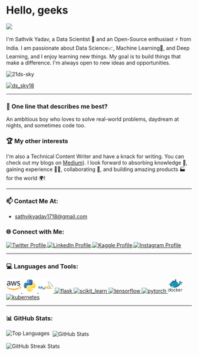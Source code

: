 # Hello, geeks                

<img src="https://github.com/21ds-Sky/21ds-Sky/blob/main/images.png?raw=true">

I'm Sathvik Yadav, a Data Scientist 🚀 and an Open-Source enthusiast ⚡ from India. I am passionate about Data Science📈, Machine Learning🤖, and Deep Learning, and I enjoy learning new things. My goal is to build things that make a difference. I'm always open to new ideas and opportunities.

<p align="left">
  <img src="https://komarev.com/ghpvc/?username=21ds-sky&label=Profile%20views&color=0e75b6&style=flat" alt="21ds-sky" />
</p>

<p align="left">
  <a href="https://twitter.com/ds_sky18" target="blank">
    <img src="https://img.shields.io/twitter/follow/ds_sky18?logo=twitter&style=for-the-badge" alt="ds_sky18" />
  </a>
</p>

---

### 🔭 One line that describes me best?
An ambitious boy who loves to solve real-world problems, daydream at nights, and sometimes code too.

### 🏆 My other interests
I'm also a Technical Content Writer and have a knack for writing. You can check out my blogs on [Medium](https://medium.com/@sathvikyadav1718)).
I look forward to absorbing knowledge 🧠, gaining experience 👨‍🏭, collaborating 🤝, and building amazing products 🏭 for the world 🌍!

---

### 📫 Contact Me At:
- sathvikyadav1718@gmail.com

### 🌐 Connect with Me:
<p align="left">
  <a href="https://twitter.com/ds_sky18" target="blank">
    <img align="center" src="https://raw.githubusercontent.com/rahuldkjain/github-profile-readme-generator/master/src/images/icons/Social/twitter.svg" alt="Twitter Profile" height="30" width="40" />
  </a>
  <a href="https://linkedin.com/in/sky-18feb/" target="blank">
    <img align="center" src="https://raw.githubusercontent.com/rahuldkjain/github-profile-readme-generator/master/src/images/icons/Social/linked-in-alt.svg" alt="LinkedIn Profile" height="30" width="40" />
  </a>
  <a href="https://kaggle.com/sky18feb" target="blank">
    <img align="center" src="https://raw.githubusercontent.com/rahuldkjain/github-profile-readme-generator/master/src/images/icons/Social/kaggle.svg" alt="Kaggle Profile" height="30" width="40" />
  </a>
  <a href="https://www.instagram.com/21ds_sky/" target="blank">
    <img align="center" src="https://raw.githubusercontent.com/rahuldkjain/github-profile-readme-generator/master/src/images/icons/Social/instagram.svg" alt="Instagram Profile" height="30" width="40" />
  </a>
</p>

---

### 💻 Languages and Tools:
<p align="left">
  <a href="https://aws.amazon.com" target="_blank" rel="noreferrer">
    <img src="https://raw.githubusercontent.com/devicons/devicon/master/icons/amazonwebservices/amazonwebservices-original-wordmark.svg" alt="aws" width="40" height="40" />
  </a>
  <a href="https://www.python.org" target="_blank" rel="noreferrer">
    <img src="https://raw.githubusercontent.com/devicons/devicon/master/icons/python/python-original.svg" alt="python" width="40" height="40" />
  </a>
  <a href="https://www.mysql.com/" target="_blank" rel="noreferrer">
    <img src="https://raw.githubusercontent.com/devicons/devicon/master/icons/mysql/mysql-original-wordmark.svg" alt="mysql" width="40" height="40" />
  </a>
  <a href="https://flask.palletsprojects.com/" target="_blank" rel="noreferrer">
    <img src="https://www.vectorlogo.zone/logos/pocoo_flask/pocoo_flask-icon.svg" alt="flask" width="40" height="40" />
  </a>
  <a href="https://scikit-learn.org/" target="_blank" rel="noreferrer">
    <img src="https://upload.wikimedia.org/wikipedia/commons/0/05/Scikit_learn_logo_small.svg" alt="scikit_learn" width="40" height="40" />
  </a>
  <a href="https://www.tensorflow.org" target="_blank" rel="noreferrer">
    <img src="https://www.vectorlogo.zone/logos/tensorflow/tensorflow-icon.svg" alt="tensorflow" width="40" height="40" />
  </a>
  <a href="https://pytorch.org/" target="_blank" rel="noreferrer">
    <img src="https://www.vectorlogo.zone/logos/pytorch/pytorch-icon.svg" alt="pytorch" width="40" height="40" />
  </a>
  <a href="https://www.docker.com/" target="_blank" rel="noreferrer">
    <img src="https://raw.githubusercontent.com/devicons/devicon/master/icons/docker/docker-original-wordmark.svg" alt="docker" width="40" height="40" />
  </a>
  <a href="https://kubernetes.io" target="_blank" rel="noreferrer">
    <img src="https://www.vectorlogo.zone/logos/kubernetes/kubernetes-icon.svg" alt="kubernetes" width="40" height="40" />
  </a>
</p>

---

### 📊 GitHub Stats:
<p>
  <img align="left" src="https://github-readme-stats.vercel.app/api/top-langs?username=21ds-sky&show_icons=true&locale=en&layout=compact" alt="Top Languages" />
</p>

<p>&nbsp;
  <img align="center" src="https://github-readme-stats.vercel.app/api?username=21ds-sky&show_icons=true&locale=en" alt="GitHub Stats" />
</p>

<p>
  <img align="center" src="https://github-readme-streak-stats.herokuapp.com/?user=21ds-sky&" alt="GitHub Streak Stats" />
</p>
